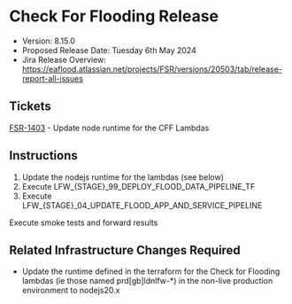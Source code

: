 # Check For Flooding Release

- Version: 8.15.0
- Proposed Release Date: Tuesday 6th May 2024
- Jira Release Overview: https://eaflood.atlassian.net/projects/FSR/versions/20503/tab/release-report-all-issues

## Tickets


[FSR-1403](https://eaflood.atlassian.net/browse/FSR-1403) - Update node runtime for the
CFF Lambdas

## Instructions


1. Update the nodejs runtime for the lambdas (see below)
1. Execute LFW_{STAGE}_99_DEPLOY_FLOOD_DATA_PIPELINE_TF
1. Execute LFW_{STAGE}_04_UPDATE_FLOOD_APP_AND_SERVICE_PIPELINE


Execute smoke tests and forward results

## Related Infrastructure Changes Required

- Update the runtime defined in the terraform for the Check for Flooding lambdas (ie those named prd[gb]ldnlfw-*) in the non-live production environment to nodejs20.x
